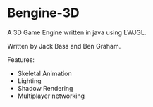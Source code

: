 # Bengine-3D

A 3D Game Engine written in java using LWJGL.

Written by Jack Bass and Ben Graham.

Features:
  - Skeletal Animation
  - Lighting
  - Shadow Rendering
  - Multiplayer networking
